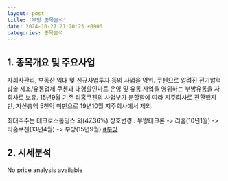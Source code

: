 ```yaml
---
layout: post
title: '부방 종목분석'
date: 2024-10-27 21:20:23 +0900
categories: 종목분석
---
```


## 1. 종목개요 및 주요사업

자회사관리, 부동산 임대 및 신규사업투자 등의 사업을 영위. 쿠첸으로 알려진 전기압력밥솥 제조/유통업체 쿠첸과 대형할인마트 운영 및 유통 사업을 영위하는 부방유통을 자회사로 보유. 15년9월 기존 리홈쿠첸의 사업부가 분할함에 따라 지주회사로 전환했지만, 자산총액 5천억 미만으로 19년10월 지주회사에서 제외.

최대주주는 테크로스홀딩스 외(47.36%) 상호변경 : 부방테크론 -> 리홈(10년1월) -> 리홈쿠첸(13년4월) -> 부방(15년9월)
[#부방](#)

## 2. 시세분석

No price analysis available
